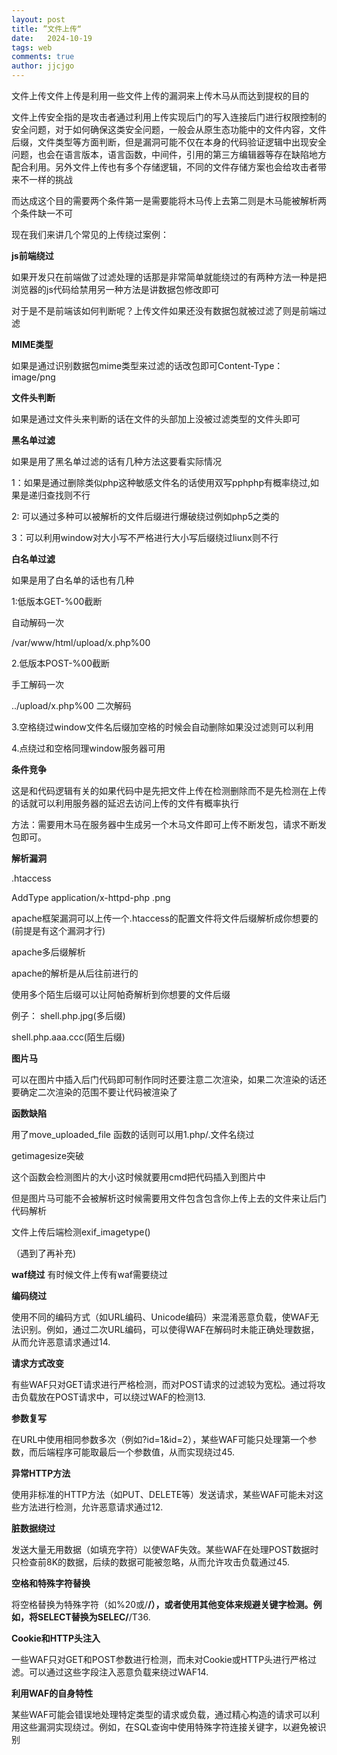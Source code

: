 ```yaml
---
layout: post
title: ”文件上传“
date:   2024-10-19
tags: web
comments: true
author: jjcjgo
---
```

 
文件上传文件上传是利用一些文件上传的漏洞来上传木马从而达到提权的目的     


文件上传安全指的是攻击者通过利用上传实现后门的写入连接后门进行权限控制的安全问题，对于如何确保这类安全问题，一般会从原生态功能中的文件内容，文件后缀，文件类型等方面判断，但是漏洞可能不仅在本身的代码验证逻辑中出现安全问题，也会在语言版本，语言函数，中间件，引用的第三方编辑器等存在缺陷地方配合利用。另外文件上传也有多个存储逻辑，不同的文件存储方案也会给攻击者带来不一样的挑战


而达成这个目的需要两个条件第一是需要能将木马传上去第二则是木马能被解析两个条件缺一不可     


现在我们来讲几个常见的上传绕过案例：        



**js前端绕过**      



如果开发只在前端做了过滤处理的话那是非常简单就能绕过的有两种方法一种是把浏览器的js代码给禁用另一种方法是讲数据包修改即可    

对于是不是前端该如何判断呢？上传文件如果还没有数据包就被过滤了则是前端过滤      


**MIME类型**   


如果是通过识别数据包mime类型来过滤的话改包即可Content-Type：image/png


**文件头判断** 

如果是通过文件头来判断的话在文件的头部加上没被过滤类型的文件头即可



**黑名单过滤**


如果是用了黑名单过滤的话有几种方法这要看实际情况     

1：如果是通过删除类似php这种敏感文件名的话使用双写pphphp有概率绕过,如果是递归查找则不行

2: 可以通过多种可以被解析的文件后缀进行爆破绕过例如php5之类的     

3：可以利用window对大小写不严格进行大小写后缀绕过liunx则不行



**白名单过滤**

如果是用了白名单的话也有几种     

1:低版本GET-%00截断     


自动解码一次     


/var/www/html/upload/x.php%00      


2.低版本POST-%00截断       

手工解码一次     

../upload/x.php%00 二次解码

3.空格绕过window文件名后缀加空格的时候会自动删除如果没过滤则可以利用   


4.点绕过和空格同理window服务器可用


**条件竞争**   


这是和代码逻辑有关的如果代码中是先把文件上传在检测删除而不是先检测在上传的话就可以利用服务器的延迟去访问上传的文件有概率执行     

方法：需要用木马在服务器中生成另一个木马文件即可上传不断发包，请求不断发包即可。


  **解析漏洞**

  .htaccess

  
AddType application/x-httpd-php .png

  apache框架漏洞可以上传一个.htaccess的配置文件将文件后缀解析成你想要的(前提是有这个漏洞才行)

apache多后缀解析     


apache的解析是从后往前进行的  

使用多个陌生后缀可以让阿帕奇解析到你想要的文件后缀  


例子： shell.php.jpg(多后缀)


shell.php.aaa.ccc(陌生后缀)



**图片马**

可以在图片中插入后门代码即可制作同时还要注意二次渲染，如果二次渲染的话还要确定二次渲染的范围不要让代码被渲染了     


**函数缺陷**


用了move_uploaded_file 函数的话则可以用1.php/.文件名绕过    


getimagesize突破    


这个函数会检测图片的大小这时候就要用cmd把代码插入到图片中    

但是图片马可能不会被解析这时候需要用文件包含包含你上传上去的文件来让后门代码解析


文件上传后端检测exif_imagetype()     

（遇到了再补充)    


**waf绕过**
有时候文件上传有waf需要绕过     

**编码绕过**   

使用不同的编码方式（如URL编码、Unicode编码）来混淆恶意负载，使WAF无法识别。例如，通过二次URL编码，可以使得WAF在解码时未能正确处理数据，从而允许恶意请求通过14.

**请求方式改变**   

有些WAF只对GET请求进行严格检测，而对POST请求的过滤较为宽松。通过将攻击负载放在POST请求中，可以绕过WAF的检测13.   

**参数复写**    


在URL中使用相同参数多次（例如?id=1&id=2），某些WAF可能只处理第一个参数，而后端程序可能取最后一个参数值，从而实现绕过45.   


**异常HTTP方法**    


使用非标准的HTTP方法（如PUT、DELETE等）发送请求，某些WAF可能未对这些方法进行检测，允许恶意请求通过12.   

**脏数据绕过**

发送大量无用数据（如填充字符）以使WAF失效。某些WAF在处理POST数据时只检查前8K的数据，后续的数据可能被忽略，从而允许攻击负载通过45.


**空格和特殊字符替换**


将空格替换为特殊字符（如%20或/**/），或者使用其他变体来规避关键字检测。例如，将SELECT替换为SELEC/**/T36.


**Cookie和HTTP头注入**


一些WAF只对GET和POST参数进行检测，而未对Cookie或HTTP头进行严格过滤。可以通过这些字段注入恶意负载来绕过WAF14.


**利用WAF的自身特性**


某些WAF可能会错误地处理特定类型的请求或负载，通过精心构造的请求可以利用这些漏洞实现绕过。例如，在SQL查询中使用特殊字符连接关键字，以避免被识别






